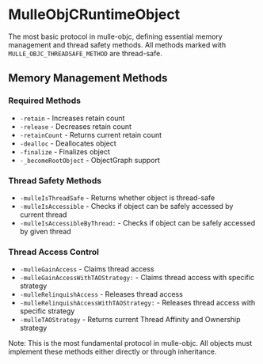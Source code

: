 # MulleObjCRuntimeObject

The most basic protocol in mulle-objc, defining essential memory management and thread safety methods. All methods marked with `MULLE_OBJC_THREADSAFE_METHOD` are thread-safe.

## Memory Management Methods

### Required Methods
- `-retain` - Increases retain count
- `-release` - Decreases retain count
- `-retainCount` - Returns current retain count
- `-dealloc` - Deallocates object
- `-finalize` - Finalizes object
- `-_becomeRootObject` - ObjectGraph support

### Thread Safety Methods

- `-mulleIsThreadSafe` - Returns whether object is thread-safe
- `-mulleIsAccessible` - Checks if object can be safely accessed by current thread
- `-mulleIsAccessibleByThread:` - Checks if object can be safely accessed by given thread

### Thread Access Control

- `-mulleGainAccess` - Claims thread access
- `-mulleGainAccessWithTAOStrategy:` - Claims thread access with specific strategy
- `-mulleRelinquishAccess` - Releases thread access
- `-mulleRelinquishAccessWithTAOStrategy:` - Releases thread access with specific strategy
- `-mulleTAOStrategy` - Returns current Thread Affinity and Ownership strategy

Note: This is the most fundamental protocol in mulle-objc. All objects must implement these methods either directly or through inheritance.
